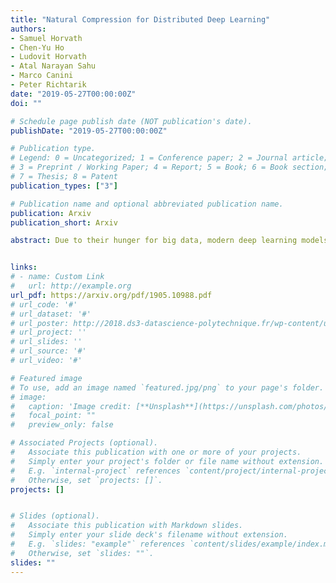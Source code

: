 ```yaml
---
title: "Natural Compression for Distributed Deep Learning"
authors:
- Samuel Horvath
- Chen-Yu Ho
- Ludovit Horvath
- Atal Narayan Sahu
- Marco Canini
- Peter Richtarik
date: "2019-05-27T00:00:00Z"
doi: ""

# Schedule page publish date (NOT publication's date).
publishDate: "2019-05-27T00:00:00Z"

# Publication type.
# Legend: 0 = Uncategorized; 1 = Conference paper; 2 = Journal article;
# 3 = Preprint / Working Paper; 4 = Report; 5 = Book; 6 = Book section;
# 7 = Thesis; 8 = Patent
publication_types: ["3"]

# Publication name and optional abbreviated publication name.
publication: Arxiv
publication_short: Arxiv

abstract: Due to their hunger for big data, modern deep learning models are trained in parallel, often in distributed environments, where communication of model updates is the bottleneck. Various update compression (e.g., quantization, sparsification, dithering) techniques have been proposed in recent years as a successful tool to alleviate this problem. In this work, we introduce a new, remarkably simple and theoretically and practically effective compression technique, which we call *natural compression* _NC_. Our technique is applied individually to all entries of the to-be-compressed update vector and works by randomized rounding to the nearest (negative or positive) power of two. _NC_ is "natural" since the nearest power of two of a real expressed as a float can be obtained without any computation, simply by ignoring the mantissa. We show that compared to no compression,  _NC_ increases the second moment of the compressed vector by the tiny factor  9/8 only, which means that the effect of _NC_ on the convergence speed of popular training algorithms, such as distributed SGD, is negligible.  However, the communications savings enabled by _NC_ are substantial, leading to  _3-4x_ improvement in overall theoretical running time}. For applications requiring more aggressive compression, we generalize _NC_ to _natural dithering_, which we prove is **exponentially better** than the immensely popular random dithering technique. Our compression operators can be used on their own or in combination with existing operators for a more aggressive combined effect. Finally, we show that _NC_ is particularly effective for the in-network aggregation (INA) framework for distributed training, where the update aggregation is done on a switch, which can only perform integer computations.


links:
# - name: Custom Link
#   url: http://example.org
url_pdf: https://arxiv.org/pdf/1905.10988.pdf
# url_code: '#'
# url_dataset: '#'
# url_poster: http://2018.ds3-datascience-polytechnique.fr/wp-content/uploads/2018/06/DS3-342.pdf
# url_project: ''
# url_slides: ''
# url_source: '#'
# url_video: '#'

# Featured image
# To use, add an image named `featured.jpg/png` to your page's folder.
# image:
#   caption: 'Image credit: [**Unsplash**](https://unsplash.com/photos/pLCdAaMFLTE)'
#   focal_point: ""
#   preview_only: false

# Associated Projects (optional).
#   Associate this publication with one or more of your projects.
#   Simply enter your project's folder or file name without extension.
#   E.g. `internal-project` references `content/project/internal-project/index.md`.
#   Otherwise, set `projects: []`.
projects: []


# Slides (optional).
#   Associate this publication with Markdown slides.
#   Simply enter your slide deck's filename without extension.
#   E.g. `slides: "example"` references `content/slides/example/index.md`.
#   Otherwise, set `slides: ""`.
slides: ""
---
```

